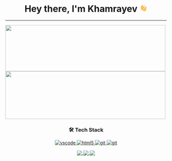 <h1 align='center'>Hey there, I'm Khamrayev <img src="https://github.com/khamrayevdev/khamrayevdev/raw/main/waving-hand.gif" width="25"></h1>
<hr>

<p align="left">
  <a href="https://github.com/seu-usuario">
    <img
      align="center"
      height="145em"
      width="500em"
      src="https://github-readme-stats.vercel.app/api?username=khamrayevdev&show_icons=true&include_all_commits=true&count_private=true&theme=tokyonight"
    />
  </a>
  <a href="https://github.com/seu-usuario">
    <img
      align="center"
      height="150em"
      width="500em"
      src="https://github-readme-stats.vercel.app/api/top-langs/?username=khamrayevdev&show_icons=true&include_all_commits=true&count_private=true&layout=compact&theme=tokyonight"
    />
  </a>
</p>

<h3 align='center'>🛠 Tech Stack</h3>

  <p align="center">
   <a href="https://code.visualstudio.com/">
      <img src="https://img.icons8.com/color/100/000000/visual-studio--v2.png" alt="vscode" width="40" height="40"/>
   </a>
   <a href="https://developer.mozilla.org/pt-BR/docs/Web/HTML">
      <img src="https://cdn.jsdelivr.net/gh/devicons/devicon/icons/html5/html5-plain.svg" alt="html5" width="40" height="40"/>
   </a>
   <a href="https://git-scm.com/">
      <img src="https://cdn.jsdelivr.net/gh/devicons/devicon/icons/git/git-original.svg" alt="git" width="40" height="40"/>
   </a>
     <a href="https://python.org/">
      <img src="https://img.icons8.com/color/48/000000/python--v1.png" alt="git" width="40" height="40"/>
   </a>
</p>

<p align="center">
  <a href="https://instagram.com/khamrayev1_/">
    <img
      align="center"
      src="https://img.shields.io/badge/Instagram-1C1C1C?style=for-the-badge&logo=instagram&logoColor=00FFFF"
    />
  </a>
  </a>
  <a href="https://www.linkedin.com/in/khamrayev/">
    <img
         align="center"
         src="https://img.shields.io/badge/LinkedIn-1C1C1C?style=for-the-badge&logo=linkedin&logoColor=00FFFF"
  </a>
  <a href="https://www.youtube.com/channel/UCcX8_QxBF_0iK85a0SLj3Dg">
    <img
      align="center"
      src="https://img.shields.io/badge/YouTube-1C1C1C?style=for-the-badge&logo=youtube&logoColor=00FFFF"
    />
  </a>
</p>
</details>
